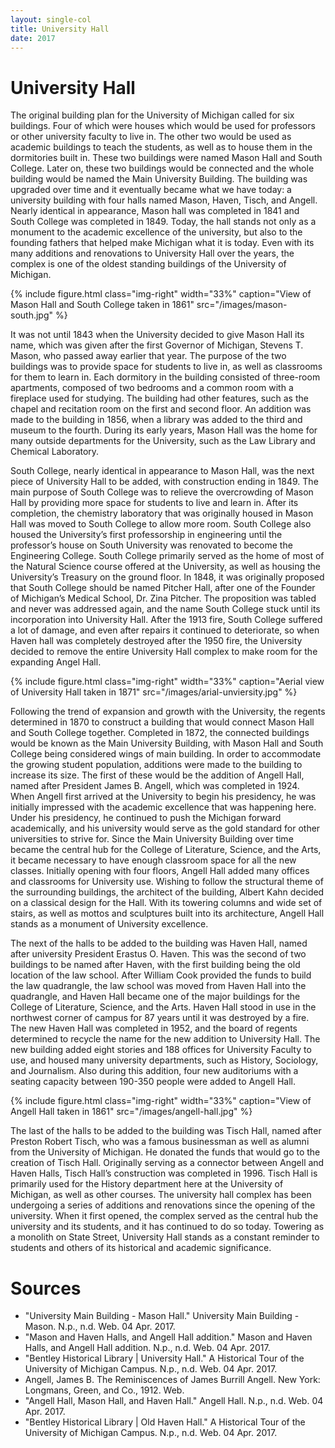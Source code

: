 ```yaml
---
layout: single-col
title: University Hall
date: 2017
---
```


# University Hall

The original building plan for the University of Michigan called for six buildings. Four of which were houses which would be used for professors or other university faculty to live in. The other two would be used as academic buildings to teach the students, as well as to house them in the dormitories built in. These two buildings were named Mason Hall and South College. Later on, these two buildings would be connected and the whole building would be named the Main University Building. The building was upgraded over time and it eventually became what we have today: a university building with four halls named Mason, Haven, Tisch, and Angell. Nearly identical in appearance, Mason hall was completed in 1841 and South College was completed in 1849. Today, the hall stands not only as a monument to the academic excellence of the university, but also to the founding fathers that helped make Michigan what it is today. Even with its many additions and renovations to University Hall over the years, the complex is one of the oldest standing buildings of the University of Michigan.  

{% include figure.html class="img-right" width="33%" caption="View of Mason Hall and South College taken in 1861" src="/images/mason-south.jpg" %}

It was not until 1843 when the University decided to give Mason Hall its name, which was given after the first Governor of Michigan, Stevens T. Mason, who passed away earlier that year. The purpose of the two buildings was to provide space for students to live in, as well as classrooms for them to learn in. Each dormitory in the building consisted of three-room apartments, composed of two bedrooms and a common room with a fireplace used for studying. The building had other features, such as the chapel and recitation room on the first and second floor. An addition was made to the building in 1856, when a library was added to the third and museum to the fourth. During its early years, Mason Hall was the home for many outside departments for the University, such as the Law Library and Chemical Laboratory.

South College, nearly identical in appearance to Mason Hall, was the next piece of University Hall to be added, with construction ending in 1849. The main purpose of South College was to relieve the overcrowding of Mason Hall by providing more space for students to live and learn in. After its completion, the chemistry laboratory that was originally housed in Mason Hall was moved to South College to allow more room. South College also housed the University’s first professorship in engineering until the professor’s house on South University was renovated to become the Engineering College. South College primarily served as the home of most of the Natural Science course offered at the University, as well as housing the University’s Treasury on the ground floor. In 1848, it was originally proposed that South College should be named Pitcher Hall, after one of the Founder of Michigan’s Medical School, Dr. Zina Pitcher. The proposition was tabled and never was addressed again, and the name South College stuck until its incorporation into University Hall. After the 1913 fire, South College suffered a lot of damage, and even after repairs it continued to deteriorate, so when Haven hall was completely destroyed after the 1950 fire, the University decided to remove the entire University Hall complex to make room for the expanding Angel Hall.

{% include figure.html class="img-right" width="33%" caption="Aerial view of University Hall taken in 1871" src="/images/arial-unviersity.jpg" %}

Following the trend of expansion and growth with the University, the regents determined in 1870 to construct a building that would connect Mason Hall and South College together. Completed in 1872, the connected buildings would be known as the Main University Building, with Mason Hall and South College being considered wings of main building. In order to accommodate the growing student population, additions were made to the building to increase its size. The first of these would be the addition of Angell Hall, named after President James B. Angell, which was completed in 1924. When Angell first arrived at the University to begin his presidency, he was initially impressed with the academic excellence that was happening here. Under his presidency, he continued to push the Michigan forward academically, and his university would serve as the gold standard for other universities to strive for.
Since the Main University Building over time became the central hub for the College of Literature, Science, and the Arts, it became necessary to have enough classroom space for all the new classes. Initially opening with four floors, Angell Hall added many offices and classrooms for University use. Wishing to follow the structural theme of the surrounding buildings, the architect of the building, Albert Kahn decided on a classical design for the Hall. With its towering columns and wide set of stairs, as well as mottos and sculptures built into its architecture, Angell Hall stands as a monument of University excellence.  

The next of the halls to be added to the building was Haven Hall, named after university President Erastus O. Haven. This was the second of two buildings to be named after Haven, with the first building being the old location of the law school. After William Cook provided the funds to build the law quadrangle, the law school was moved from Haven Hall into the quadrangle, and Haven Hall became one of the major buildings for the College of Literature, Science, and the Arts. Haven Hall stood in use in the northwest corner of campus for 87 years until it was destroyed by a fire. The new Haven Hall was completed in 1952, and the board of regents determined to recycle the name for the new addition to University Hall. The new building added eight stories and 188 offices for University Faculty to use, and housed many university departments, such as History, Sociology, and Journalism. Also during this addition, four new auditoriums with a seating capacity between 190-350 people were added to Angell Hall.  

{% include figure.html class="img-right" width="33%" caption="View of Angell Hall taken in 1861" src="/images/angell-hall.jpg" %}

The last of the halls to be added to the building was Tisch Hall, named after Preston Robert Tisch, who was a famous businessman as well as alumni from the University of Michigan. He donated the funds that would go to the creation of Tisch Hall. Originally serving as a connector between Angell and Haven Halls, Tisch Hall’s construction was completed in 1996. Tisch Hall is primarily used for the History department here at the University of Michigan, as well as other courses. The university hall complex has been undergoing a series of additions and renovations since the opening of the university.  When it first opened, the complex served as the central hub the university and its students, and it has continued to do so today. Towering as a monolith on State Street, University Hall stands as a constant reminder to students and others of its historical and academic significance.

# Sources

- "University Main Building - Mason Hall." University Main Building - Mason. N.p., n.d. Web. 04 Apr. 2017.
- "Mason and Haven Halls, and Angell Hall addition." Mason and Haven Halls, and Angell Hall addition. N.p., n.d. Web. 04 Apr. 2017.
- "Bentley Historical Library | University Hall." A Historical Tour of the University of Michigan Campus. N.p., n.d. Web. 04 Apr. 2017.
- Angell, James B. The Reminiscences of James Burrill Angell. New York: Longmans, Green, and Co., 1912. Web.
- "Angell Hall, Mason Hall, and Haven Hall." Angell Hall. N.p., n.d. Web. 04 Apr. 2017.
- "Bentley Historical Library | Old Haven Hall." A Historical Tour of the University of Michigan Campus. N.p., n.d. Web. 04 Apr. 2017.
